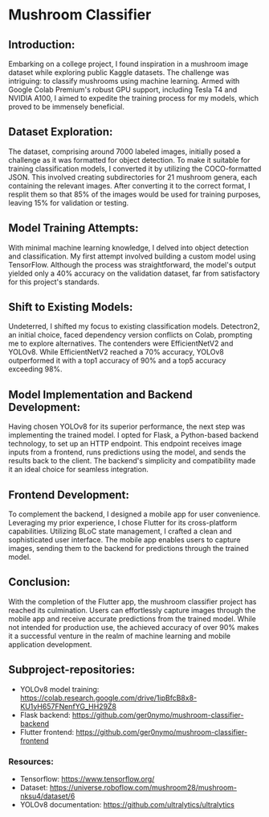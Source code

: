 # Mushroom Classifier

## Introduction:
Embarking on a college project, I found inspiration in a mushroom image dataset while exploring public Kaggle datasets. The challenge was intriguing: to classify mushrooms using machine learning. Armed with Google Colab Premium's robust GPU support, including Tesla T4 and NVIDIA A100, I aimed to expedite the training process for my models, which proved to be immensely beneficial.

## Dataset Exploration:
The dataset, comprising around 7000 labeled images, initially posed a challenge as it was formatted for object detection. To make it suitable for training classification models, I converted it by utilizing the COCO-formatted JSON. This involved creating subdirectories for 21 mushroom genera, each containing the relevant images. 
After converting it to the correct format, I resplit them so that 85% of the images would be used for training purposes, leaving 15% for validation or testing.

## Model Training Attempts:
With minimal machine learning knowledge, I delved into object detection and classification. My first attempt involved building a custom model using TensorFlow. Although the process was straightforward, the model's output yielded only a 40% accuracy on the validation dataset, far from satisfactory for this project's standards.

## Shift to Existing Models:
Undeterred, I shifted my focus to existing classification models. Detectron2, an initial choice, faced dependency version conflicts on Colab, prompting me to explore alternatives. The contenders were EfficientNetV2 and YOLOv8. While EfficientNetV2 reached a 70% accuracy, YOLOv8 outperformed it with a top1 accuracy of 90% and a top5 accuracy exceeding 98%.

## Model Implementation and Backend Development:
Having chosen YOLOv8 for its superior performance, the next step was implementing the trained model. I opted for Flask, a Python-based backend technology, to set up an HTTP endpoint. This endpoint receives image inputs from a frontend, runs predictions using the model, and sends the results back to the client. The backend's simplicity and compatibility made it an ideal choice for seamless integration.

## Frontend Development:
To complement the backend, I designed a mobile app for user convenience. Leveraging my prior experience, I chose Flutter for its cross-platform capabilities. Utilizing BLoC state management, I crafted a clean and sophisticated user interface. The mobile app enables users to capture images, sending them to the backend for predictions through the trained model.

## Conclusion:
With the completion of the Flutter app, the mushroom classifier project has reached its culmination. Users can effortlessly capture images through the mobile app and receive accurate predictions from the trained model. While not intended for production use, the achieved accuracy of over 90% makes it a successful venture in the realm of machine learning and mobile application development.

## Subproject-repositories:
* YOLOv8 model training: https://colab.research.google.com/drive/1ipBfcB8x8-KU1yH657FNenfYG_HH29Z8
* Flask backend: https://github.com/ger0nymo/mushroom-classifier-backend
* Flutter frontend: https://github.com/ger0nymo/mushroom-classifier-frontend

### Resources:
* Tensorflow: https://www.tensorflow.org/
* Dataset: https://universe.roboflow.com/mushroom28/mushroom-nksu4/dataset/6
* YOLOv8 documentation: https://github.com/ultralytics/ultralytics
